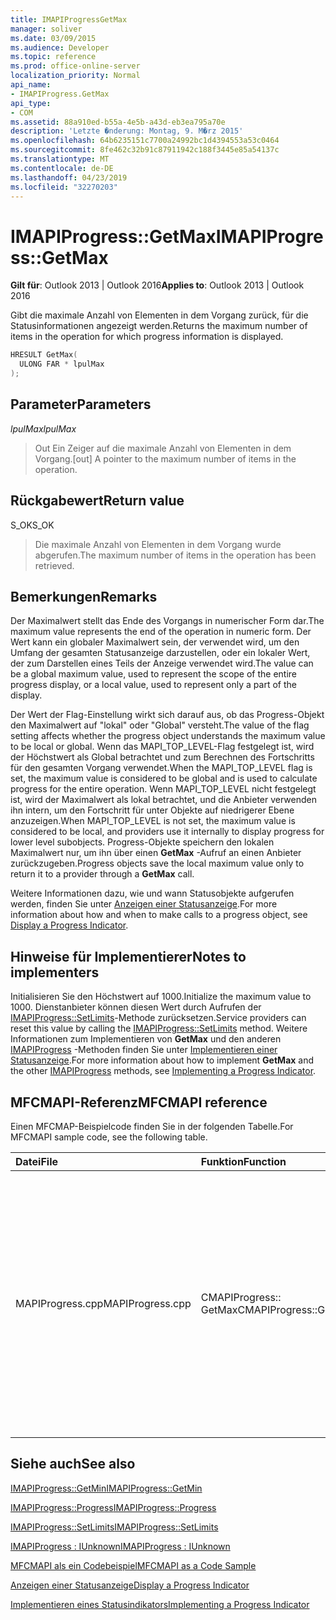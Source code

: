 ```yaml
---
title: IMAPIProgressGetMax
manager: soliver
ms.date: 03/09/2015
ms.audience: Developer
ms.topic: reference
ms.prod: office-online-server
localization_priority: Normal
api_name:
- IMAPIProgress.GetMax
api_type:
- COM
ms.assetid: 88a910ed-b55a-4e5b-a43d-eb3ea795a70e
description: 'Letzte �nderung: Montag, 9. M�rz 2015'
ms.openlocfilehash: 64b6235151c7700a24992bc1d4394553a53c0464
ms.sourcegitcommit: 8fe462c32b91c87911942c188f3445e85a54137c
ms.translationtype: MT
ms.contentlocale: de-DE
ms.lasthandoff: 04/23/2019
ms.locfileid: "32270203"
---
```

# <a name="imapiprogressgetmax"></a><span data-ttu-id="1ac10-103">IMAPIProgress::GetMax</span><span class="sxs-lookup"><span data-stu-id="1ac10-103">IMAPIProgress::GetMax</span></span>

  
  
<span data-ttu-id="1ac10-104">**Gilt für**: Outlook 2013 | Outlook 2016</span><span class="sxs-lookup"><span data-stu-id="1ac10-104">**Applies to**: Outlook 2013 | Outlook 2016</span></span> 
  
<span data-ttu-id="1ac10-105">Gibt die maximale Anzahl von Elementen in dem Vorgang zurück, für die Statusinformationen angezeigt werden.</span><span class="sxs-lookup"><span data-stu-id="1ac10-105">Returns the maximum number of items in the operation for which progress information is displayed.</span></span>
  
```cpp
HRESULT GetMax(
  ULONG FAR * lpulMax
);
```

## <a name="parameters"></a><span data-ttu-id="1ac10-106">Parameter</span><span class="sxs-lookup"><span data-stu-id="1ac10-106">Parameters</span></span>

 <span data-ttu-id="1ac10-107">_lpulMax_</span><span class="sxs-lookup"><span data-stu-id="1ac10-107">_lpulMax_</span></span>
  
> <span data-ttu-id="1ac10-108">Out Ein Zeiger auf die maximale Anzahl von Elementen in dem Vorgang.</span><span class="sxs-lookup"><span data-stu-id="1ac10-108">[out] A pointer to the maximum number of items in the operation.</span></span>
    
## <a name="return-value"></a><span data-ttu-id="1ac10-109">Rückgabewert</span><span class="sxs-lookup"><span data-stu-id="1ac10-109">Return value</span></span>

<span data-ttu-id="1ac10-110">S_OK</span><span class="sxs-lookup"><span data-stu-id="1ac10-110">S_OK</span></span> 
  
> <span data-ttu-id="1ac10-111">Die maximale Anzahl von Elementen in dem Vorgang wurde abgerufen.</span><span class="sxs-lookup"><span data-stu-id="1ac10-111">The maximum number of items in the operation has been retrieved.</span></span>
    
## <a name="remarks"></a><span data-ttu-id="1ac10-112">Bemerkungen</span><span class="sxs-lookup"><span data-stu-id="1ac10-112">Remarks</span></span>

<span data-ttu-id="1ac10-113">Der Maximalwert stellt das Ende des Vorgangs in numerischer Form dar.</span><span class="sxs-lookup"><span data-stu-id="1ac10-113">The maximum value represents the end of the operation in numeric form.</span></span> <span data-ttu-id="1ac10-114">Der Wert kann ein globaler Maximalwert sein, der verwendet wird, um den Umfang der gesamten Statusanzeige darzustellen, oder ein lokaler Wert, der zum Darstellen eines Teils der Anzeige verwendet wird.</span><span class="sxs-lookup"><span data-stu-id="1ac10-114">The value can be a global maximum value, used to represent the scope of the entire progress display, or a local value, used to represent only a part of the display.</span></span> 
  
<span data-ttu-id="1ac10-115">Der Wert der Flag-Einstellung wirkt sich darauf aus, ob das Progress-Objekt den Maximalwert auf "lokal" oder "Global" versteht.</span><span class="sxs-lookup"><span data-stu-id="1ac10-115">The value of the flag setting affects whether the progress object understands the maximum value to be local or global.</span></span> <span data-ttu-id="1ac10-116">Wenn das MAPI_TOP_LEVEL-Flag festgelegt ist, wird der Höchstwert als Global betrachtet und zum Berechnen des Fortschritts für den gesamten Vorgang verwendet.</span><span class="sxs-lookup"><span data-stu-id="1ac10-116">When the MAPI_TOP_LEVEL flag is set, the maximum value is considered to be global and is used to calculate progress for the entire operation.</span></span> <span data-ttu-id="1ac10-117">Wenn MAPI_TOP_LEVEL nicht festgelegt ist, wird der Maximalwert als lokal betrachtet, und die Anbieter verwenden ihn intern, um den Fortschritt für unter Objekte auf niedrigerer Ebene anzuzeigen.</span><span class="sxs-lookup"><span data-stu-id="1ac10-117">When MAPI_TOP_LEVEL is not set, the maximum value is considered to be local, and providers use it internally to display progress for lower level subobjects.</span></span> <span data-ttu-id="1ac10-118">Progress-Objekte speichern den lokalen Maximalwert nur, um ihn über einen **GetMax** -Aufruf an einen Anbieter zurückzugeben.</span><span class="sxs-lookup"><span data-stu-id="1ac10-118">Progress objects save the local maximum value only to return it to a provider through a **GetMax** call.</span></span> 
  
<span data-ttu-id="1ac10-119">Weitere Informationen dazu, wie und wann Statusobjekte aufgerufen werden, finden Sie unter [Anzeigen einer Statusanzeige](how-to-display-a-progress-indicator.md).</span><span class="sxs-lookup"><span data-stu-id="1ac10-119">For more information about how and when to make calls to a progress object, see [Display a Progress Indicator](how-to-display-a-progress-indicator.md).</span></span>
  
## <a name="notes-to-implementers"></a><span data-ttu-id="1ac10-120">Hinweise für Implementierer</span><span class="sxs-lookup"><span data-stu-id="1ac10-120">Notes to implementers</span></span>

<span data-ttu-id="1ac10-121">Initialisieren Sie den Höchstwert auf 1000.</span><span class="sxs-lookup"><span data-stu-id="1ac10-121">Initialize the maximum value to 1000.</span></span> <span data-ttu-id="1ac10-122">Dienstanbieter können diesen Wert durch Aufrufen der [IMAPIProgress::SetLimits](imapiprogress-setlimits.md)-Methode zurücksetzen.</span><span class="sxs-lookup"><span data-stu-id="1ac10-122">Service providers can reset this value by calling the [IMAPIProgress::SetLimits](imapiprogress-setlimits.md) method.</span></span> <span data-ttu-id="1ac10-123">Weitere Informationen zum Implementieren von **GetMax** und den anderen [IMAPIProgress](imapiprogressiunknown.md) -Methoden finden Sie unter [Implementieren einer Statusanzeige](implementing-a-progress-indicator.md).</span><span class="sxs-lookup"><span data-stu-id="1ac10-123">For more information about how to implement **GetMax** and the other [IMAPIProgress](imapiprogressiunknown.md) methods, see [Implementing a Progress Indicator](implementing-a-progress-indicator.md).</span></span>
  
## <a name="mfcmapi-reference"></a><span data-ttu-id="1ac10-124">MFCMAPI-Referenz</span><span class="sxs-lookup"><span data-stu-id="1ac10-124">MFCMAPI reference</span></span>

<span data-ttu-id="1ac10-125">Einen MFCMAP-Beispielcode finden Sie in der folgenden Tabelle.</span><span class="sxs-lookup"><span data-stu-id="1ac10-125">For MFCMAPI sample code, see the following table.</span></span>
  
|<span data-ttu-id="1ac10-126">**Datei**</span><span class="sxs-lookup"><span data-stu-id="1ac10-126">**File**</span></span>|<span data-ttu-id="1ac10-127">**Funktion**</span><span class="sxs-lookup"><span data-stu-id="1ac10-127">**Function**</span></span>|<span data-ttu-id="1ac10-128">**Kommentar**</span><span class="sxs-lookup"><span data-stu-id="1ac10-128">**Comment**</span></span>|
|:-----|:-----|:-----|
|<span data-ttu-id="1ac10-129">MAPIProgress.cpp</span><span class="sxs-lookup"><span data-stu-id="1ac10-129">MAPIProgress.cpp</span></span>  <br/> |<span data-ttu-id="1ac10-130">CMAPIProgress:: GetMax</span><span class="sxs-lookup"><span data-stu-id="1ac10-130">CMAPIProgress::GetMax</span></span>  <br/> |<span data-ttu-id="1ac10-131">MFCMAPI verwendet die **IMAPIProgress:: GetMax** -Methode, um den Maximalwert für das Progress-Objekt abzurufen.</span><span class="sxs-lookup"><span data-stu-id="1ac10-131">MFCMAPI uses the **IMAPIProgress::GetMax** method to get the maximum value for the progress object.</span></span> <span data-ttu-id="1ac10-132">Gibt 1000 zurück, es sei denn, es wurden zuvor Werte mit der **IMAPIProgress::** setlimits-Methode festgelegt.</span><span class="sxs-lookup"><span data-stu-id="1ac10-132">Returns 1000 unless limits have previously been set with the **IMAPIProgress::SetLimits** method.</span></span>  <br/> |
   
## <a name="see-also"></a><span data-ttu-id="1ac10-133">Siehe auch</span><span class="sxs-lookup"><span data-stu-id="1ac10-133">See also</span></span>



[<span data-ttu-id="1ac10-134">IMAPIProgress::GetMin</span><span class="sxs-lookup"><span data-stu-id="1ac10-134">IMAPIProgress::GetMin</span></span>](imapiprogress-getmin.md)
  
[<span data-ttu-id="1ac10-135">IMAPIProgress::Progress</span><span class="sxs-lookup"><span data-stu-id="1ac10-135">IMAPIProgress::Progress</span></span>](imapiprogress-progress.md)
  
[<span data-ttu-id="1ac10-136">IMAPIProgress::SetLimits</span><span class="sxs-lookup"><span data-stu-id="1ac10-136">IMAPIProgress::SetLimits</span></span>](imapiprogress-setlimits.md)
  
[<span data-ttu-id="1ac10-137">IMAPIProgress : IUnknown</span><span class="sxs-lookup"><span data-stu-id="1ac10-137">IMAPIProgress : IUnknown</span></span>](imapiprogressiunknown.md)


[<span data-ttu-id="1ac10-138">MFCMAPI als ein Codebeispiel</span><span class="sxs-lookup"><span data-stu-id="1ac10-138">MFCMAPI as a Code Sample</span></span>](mfcmapi-as-a-code-sample.md)
  
[<span data-ttu-id="1ac10-139">Anzeigen einer Statusanzeige</span><span class="sxs-lookup"><span data-stu-id="1ac10-139">Display a Progress Indicator</span></span>](how-to-display-a-progress-indicator.md)
  
[<span data-ttu-id="1ac10-140">Implementieren eines Statusindikators</span><span class="sxs-lookup"><span data-stu-id="1ac10-140">Implementing a Progress Indicator</span></span>](implementing-a-progress-indicator.md)

